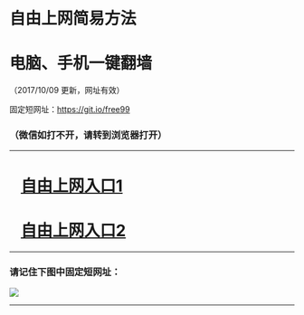 ﻿# 自由上网简易方法

# 电脑、手机一键翻墙

（2017/10/09 更新，网址有效）

固定短网址：https://git.io/free99

### （微信如打不开，请转到浏览器打开）


***





# &nbsp;&nbsp; <a href="http://ft1189016689.fwq-tz-1001.info/fwqtz01.html?t=100900111515 " target="_blank">自由上网入口1</a>
# &nbsp;&nbsp; <a href="http://ft1701313253.fwq-tz-1002.info/fwqtz02.html?t=100900126799 " target="_blank">自由上网入口2</a>
***

### 请记住下图中固定短网址：

<img src="https://s3-us-west-2.amazonaws.com/fwq-1001/yjfq-20170905okok.png" /> 


***

